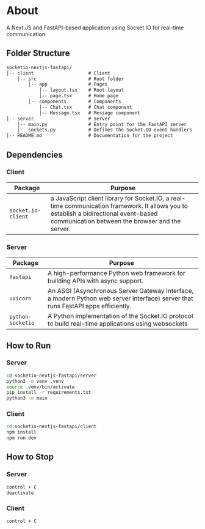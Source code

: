 # About

A Next.JS and FastAPI-based application using Socket.IO for real-time communication.

## Folder Structure

```txt
socketio-nextjs-fastapi/
│-- client                    # Client
    │-- src                   # Root folder
        │-- app               # Pages
            │-- layout.tsx    # Root layout
            │-- page.tsx      # Home page
        │-- components        # Components
            │-- Chat.tsx      # Chat component
            │-- Message.tsx   # Message component
│-- server                    # Server
    │-- main.py               # Entry point for the FastAPI server
    │-- sockets.py            # Defines the Socket.IO event handlers
│-- README.md                 # Documentation for the project
```

## Dependencies

### Client

| Package                   | Purpose                                                      |
|---------------------------|--------------------------------------------------------------|
| `socket.io-client`        | a JavaScript client library for Socket.IO, a real-time communication framework. It allows you to establish a bidirectional event-based communication between the browser and the server. |

### Server

| Package            | Purpose                                                      |
|--------------------|--------------------------------------------------------------|
| `fastapi`          | A high-performance Python web framework for building APIs with async support. |
| `uvicorn`          | An ASGI (Asynchronous Server Gateway Interface, a modern Python web server interface) server that runs FastAPI apps efficiently. |
| `python-socketio`  | A Python implementation of the Socket.IO protocol to build real-time applications using websockets |

## How to Run

### Server

```sh
cd socketio-nextjs-fastapi/server
python3 -m venv .venv
source .venv/bin/activate
pip install -r requirements.txt
python3 -m main
```

### Client

```sh
cd socketio-nextjs-fastapi/client
npm install
npm run dev
```

## How to Stop

### Server

```sh
control + C
deactivate
```

### Client

```sh
control + C
```
